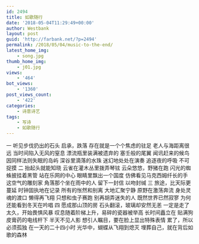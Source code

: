 ```yaml
---
id: 2494
title: 如歌随行
date: '2018-05-04T11:29:49+00:00'
author: Westbank
layout: post
guid: 'http://farbank.net/?p=2494'
permalink: /2018/05/04/music-to-the-end/
latest_home_img:
    - song.jpg
thumb_home_img:
    - j01.jpg
views:
    - '464'
bot_views:
    - '1360'
post_views_count:
    - '422'
categories:
    - 诗意诗艺
tags:
    - 写诗
    - 如歌随行
---
```


一 听见步伐扔出的石头 启承，跌落 存在就是一个个焦虑的驻足 老人与海距离很远 当时间陷入无风的窒息 漂流瓶里装满被遗弃的 塞壬般的尾翼 闻讯赶来的候鸟 因同样法则失眠的岛屿 深谷里滴落的水珠 迷幻地处处在演奏 追逐夜的呼吸 不可捉摸 二 抬起头就能知晓 云雀在灌木丛里拨弄琴铉 云朵悠悠，野猪在跑 闪光的蜘蛛披挂着黑管 站在乐网的中心 眼睛里飘出一个国度 仿佛看见马克西姆纤长的手 这空气的雕刻家 角落那个坐在雨中的人 留下一封信 以吻封缄 三 旅途，比天际更蔓延 时钟固执地在记录 所有的怅然和别离 大地汇聚宁静 原野在激荡奔流 身处灵魂的渡口 懒得再飞翔 只想和虫子赛跑 别再胡弄迷失的人 既然世界已然寂寥 为何还能看到冬天在吟唱 四 愿成那山顶的房 石头翻滚，玻璃却安然无恙 一定是走了太久，开始畏惧风暴 叹息随着阶梯上升，易碎的瓷器被举高 长时间矗立在 贴满狗皮膏药的电线杆下 半天不见人影 想引人瞩目，要在脸上显出特殊表情 累了，所以必须孤独 在一天的二十四小时 光华中，蝴蝶从飞翔到熄灭 埋葬自己，就在背后如歌的森林